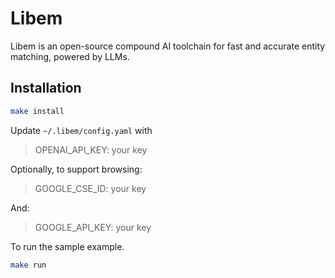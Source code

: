 # Libem

Libem is an open-source compound AI toolchain for fast and accurate entity matching, powered by LLMs.

## Installation

```bash
make install
``` 

Update `~/.libem/config.yaml` with 
> OPENAI_API_KEY: your key 

Optionally, to support browsing:
> GOOGLE_CSE_ID: your key

And: 
> GOOGLE_API_KEY: your key

To run the sample example.
```bash
make run
```







